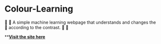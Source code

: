 # Colour-Learning
🔴 🔵 A simple machine learning webpage that understands and changes the 🌈 according to the contrast. 🔷 🔶

****[Visit the site here](https://xenodochial-cray-7d5c5c.netlify.com/)**
